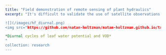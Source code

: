 ```yaml
---
title: "Field demonstration of remote sensing of plant hydraulics"
excerpt: "It's difficult to validate the use of satellite observations of vegetation optical depth (VOD) to remotely sense vegetation water content, because of the large pixel size of microwave satellite data relative to ground truth data. We circumvented this scaling issue by using a microwave radiometer on top of a 90-foot tower looking down directly at a patch of forest, so its field of view was small enough to be homogeneous.  VOD and leaf water potential displayed similarly shaped diurnal and seasonal patterns. This work was conducted at Harvard Forest with many collaborators including Alexandre Roy (U. Quebec Trois-Rivieres), Andreas Colliander (JPL), and Leander Anderegg (UCSB).

![](/images/hf_diurnal.png)
<img src="https://github.com/natan-holtzman/natan-holtzman.github.io/tree/master/images/hf_diurnal.png" width="30" />

*Diurnal cycles of leaf water potential and VOD*
"
collection: research
---
```


